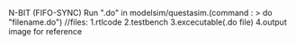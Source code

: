 N-BIT (FIFO-SYNC)
Run ".do" in modelsim/questasim.(command : > do "filename.do")
//files: 1.rtlcode 2.testbench 3.excecutable(.do file) 4.output image for reference
